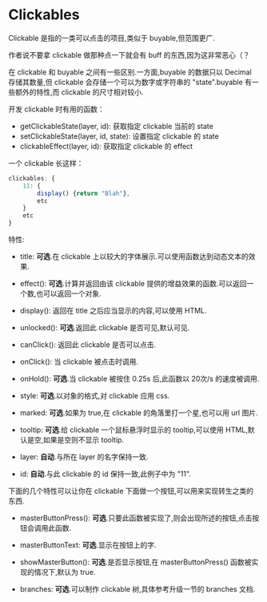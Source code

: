 # Clickables

Clickable 是指的一类可以点击的项目,类似于 buyable,但范围更广.

作者说不要拿 clickable 做那种点一下就会有 buff 的东西,因为这非常恶心（？

在 clickable 和 buyable 之间有一些区别.一方面,buyable 的数据只以 Decimal 存储其数量,但 clickable 会存储一个可以为数字或字符串的 "state".buyable 有一些额外的特性,而 clickable 的尺寸相对较小.

开发 clickable 时有用的函数：

- getClickableState(layer, id): 获取指定 clickable 当前的 state
- setClickableState(layer, id, state): 设置指定 clickable 的 state
- clickableEffect(layer, id): 获取指定 clickable 的 effect

一个 clickable 长这样：

```js
clickables: {
    11: {
        display() {return "Blah"},
        etc
    }
    etc
}
```

特性:

- title: **可选**.在 clickable 上以较大的字体展示.可以使用函数达到动态文本的效果.
                    
- effect(): **可选**.计算并返回由该 clickable 提供的增益效果的函数.可以返回一个数,也可以返回一个对象.

- display(): 返回在 title 之后应当显示的内容,可以使用 HTML.

- unlocked(): **可选**.返回此 clickable 是否可见,默认可见.

- canClick(): 返回此 clickable 是否可以点击.

- onClick(): 当 clickable 被点击时调用.

- onHold(): **可选**.当 clickable 被按住 0.25s 后,此函数以 20次/s 的速度被调用.

- style: **可选**.以对象的格式,对 clickable 应用 css.

- marked: **可选**.如果为 true,在 clickable 的角落里打一个星,也可以用 url 图片.

- tooltip: **可选**.给 clickable 一个鼠标悬浮时显示的 tooltip,可以使用 HTML,默认是空,如果是空则不显示 tooltip.

- layer: **自动**.与所在 layer 的名字保持一致.

- id: **自动**.与此 clickable 的 id 保持一致,此例子中为 "11".

下面的几个特性可以让你在 clickable 下面做一个按钮,可以用来实现转生之类的东西.

- masterButtonPress(): **可选**.只要此函数被实现了,则会出现所述的按钮,点击按钮会调用此函数.

- masterButtonText: **可选**.显示在按钮上的字.

- showMasterButton(): **可选**.是否显示按钮,在 masterButtonPress() 函数被实现的情况下,默认为 true.



- branches: **可选**.可以制作 clickable 树,具体参考升级一节的 branches 文档.